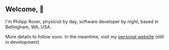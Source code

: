 ## Welcome, 👋
I'm Philipp Roser, physicist by day, software developer by night, based in Bellingham, WA, USA.

More details to follow soon. In the meantime, visit my [personal website](https://philipp-roser.github.io) (still in development)



<!--
**Philipp-Roser/Philipp-Roser** is a ✨ _special_ ✨ repository because its `README.md` (this file) appears on your GitHub profile.
-->
